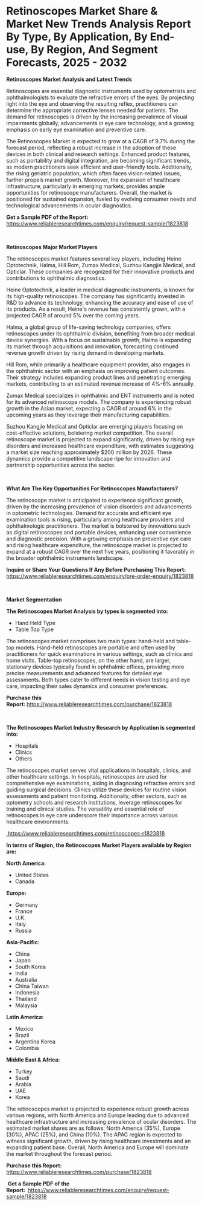 <p><h1>Retinoscopes Market Share & Market New Trends Analysis Report By Type, By Application, By End-use, By Region, And Segment Forecasts, 2025 - 2032</h1></p><p><strong>Retinoscopes Market Analysis and Latest Trends</strong></p>
<p><p>Retinoscopes are essential diagnostic instruments used by optometrists and ophthalmologists to evaluate the refractive errors of the eyes. By projecting light into the eye and observing the resulting reflex, practitioners can determine the appropriate corrective lenses needed for patients. The demand for retinoscopes is driven by the increasing prevalence of visual impairments globally, advancements in eye care technology, and a growing emphasis on early eye examination and preventive care.</p><p>The Retinoscopes Market is expected to grow at a CAGR of 9.7% during the forecast period, reflecting a robust increase in the adoption of these devices in both clinical and research settings. Enhanced product features, such as portability and digital integration, are becoming significant trends, as modern practitioners seek efficient and user-friendly tools. Additionally, the rising geriatric population, which often faces vision-related issues, further propels market growth. Moreover, the expansion of healthcare infrastructure, particularly in emerging markets, provides ample opportunities for retinoscope manufacturers. Overall, the market is positioned for sustained expansion, fueled by evolving consumer needs and technological advancements in ocular diagnostics.</p></p>
<p><strong>Get a Sample PDF of the Report:&nbsp;</strong> <a href="https://www.reliableresearchtimes.com/enquiry/request-sample/1823818?utm_campaign=2007&utm_medium=2&utm_source=Github&utm_content=ia&utm_term=13042025&utm_id=retinoscopes">https://www.reliableresearchtimes.com/enquiry/request-sample/1823818</a></p>
<p>&nbsp;</p>
<p><strong>Retinoscopes Major Market Players</strong></p>
<p><p>The retinoscopes market features several key players, including Heine Optotechnik, Halma, Hill Rom, Zumax Medical, Suzhou Kangjie Medical, and Opticlar. These companies are recognized for their innovative products and contributions to ophthalmic diagnostics.</p><p>Heine Optotechnik, a leader in medical diagnostic instruments, is known for its high-quality retinoscopes. The company has significantly invested in R&D to advance its technology, enhancing the accuracy and ease of use of its products. As a result, Heine's revenue has consistently grown, with a projected CAGR of around 5% over the coming years.</p><p>Halma, a global group of life-saving technology companies, offers retinoscopes under its ophthalmic division, benefiting from broader medical device synergies. With a focus on sustainable growth, Halma is expanding its market through acquisitions and innovation, forecasting continued revenue growth driven by rising demand in developing markets.</p><p>Hill Rom, while primarily a healthcare equipment provider, also engages in the ophthalmic sector with an emphasis on improving patient outcomes. Their strategy includes expanding product lines and penetrating emerging markets, contributing to an estimated revenue increase of 4%-6% annually.</p><p>Zumax Medical specializes in ophthalmic and ENT instruments and is noted for its advanced retinoscope models. The company is experiencing robust growth in the Asian market, expecting a CAGR of around 6% in the upcoming years as they leverage their manufacturing capabilities.</p><p>Suzhou Kangjie Medical and Opticlar are emerging players focusing on cost-effective solutions, bolstering market competition. The overall retinoscope market is projected to expand significantly, driven by rising eye disorders and increased healthcare expenditure, with estimates suggesting a market size reaching approximately $200 million by 2026. These dynamics provide a competitive landscape ripe for innovation and partnership opportunities across the sector.</p></p>
<p>&nbsp;</p>
<p><strong>What Are The Key Opportunities For Retinoscopes Manufacturers?</strong></p>
<p><p>The retinoscope market is anticipated to experience significant growth, driven by the increasing prevalence of vision disorders and advancements in optometric technologies. Demand for accurate and efficient eye examination tools is rising, particularly among healthcare providers and ophthalmologic practitioners. The market is bolstered by innovations such as digital retinoscopes and portable devices, enhancing user convenience and diagnostic precision. With a growing emphasis on preventive eye care and rising healthcare expenditure, the retinoscope market is projected to expand at a robust CAGR over the next five years, positioning it favorably in the broader ophthalmic instruments landscape.</p></p>
<p><strong>Inquire or Share Your Questions If Any Before Purchasing This Report:</strong> <a href="https://www.reliableresearchtimes.com/enquiry/pre-order-enquiry/1823818?utm_campaign=2007&utm_medium=2&utm_source=Github&utm_content=ia&utm_term=13042025&utm_id=retinoscopes">https://www.reliableresearchtimes.com/enquiry/pre-order-enquiry/1823818</a></p>
<p>&nbsp;</p>
<p><strong>Market Segmentation</strong></p>
<p><strong>The Retinoscopes Market Analysis by types is segmented into:</strong></p>
<p><ul><li>Hand Held Type</li><li>Table Top Type</li></ul></p>
<p><p>The retinoscopes market comprises two main types: hand-held and table-top models. Hand-held retinoscopes are portable and often used by practitioners for quick examinations in various settings, such as clinics and home visits. Table-top retinoscopes, on the other hand, are larger, stationary devices typically found in ophthalmic offices, providing more precise measurements and advanced features for detailed eye assessments. Both types cater to different needs in vision testing and eye care, impacting their sales dynamics and consumer preferences.</p></p>
<p><strong>Purchase this Report:&nbsp;</strong><a href="https://www.reliableresearchtimes.com/purchase/1823818?utm_campaign=2007&utm_medium=2&utm_source=Github&utm_content=ia&utm_term=13042025&utm_id=retinoscopes">https://www.reliableresearchtimes.com/purchase/1823818</a></p>
<p>&nbsp;</p>
<p><strong>The Retinoscopes Market Industry Research by Application is segmented into:</strong></p>
<p><ul><li>Hospitals</li><li>Clinics</li><li>Others</li></ul></p>
<p><p>The retinoscopes market serves vital applications in hospitals, clinics, and other healthcare settings. In hospitals, retinoscopes are used for comprehensive eye examinations, aiding in diagnosing refractive errors and guiding surgical decisions. Clinics utilize these devices for routine vision assessments and patient monitoring. Additionally, other sectors, such as optometry schools and research institutions, leverage retinoscopes for training and clinical studies. The versatility and essential role of retinoscopes in eye care underscore their importance across various healthcare environments.</p></p>
<p><a href="https://www.reliableresearchtimes.com/retinoscopes-r1823818?utm_campaign=2007&utm_medium=2&utm_source=Github&utm_content=ia&utm_term=13042025&utm_id=retinoscopes">&nbsp;https://www.reliableresearchtimes.com/retinoscopes-r1823818</a></p>
<p><strong>In terms of Region, the Retinoscopes Market Players available by Region are:</strong></p>
<p>
    <p> <strong> North America: </strong>
        <ul>
            <li>United States</li>
            <li>Canada</li>
        </ul>
        </p> 
    <p> <strong> Europe: </strong>
        <ul>
            <li>Germany</li>
            <li>France</li>
            <li>U.K.</li>
            <li>Italy</li>
            <li>Russia</li>
        </ul>
        </p> 
    <p> <strong> Asia-Pacific: </strong>
        <ul>
            <li>China</li>
            <li>Japan</li>
            <li>South Korea</li>
            <li>India</li>
            <li>Australia</li>
            <li>China Taiwan</li>
            <li>Indonesia</li>
            <li>Thailand</li>
            <li>Malaysia</li>
        </ul>
        </p> 
    <p> <strong> Latin America: </strong>
        <ul>
            <li>Mexico</li>
            <li>Brazil</li>
            <li>Argentina Korea</li>
            <li>Colombia</li>
        </ul>
        </p> 
    <p> <strong> Middle East & Africa: </strong>
        <ul>
            <li>Turkey</li>
            <li>Saudi</li>
            <li>Arabia</li>
            <li>UAE</li>
            <li>Korea</li>
        </ul>
    </p>
    </p>
<p><p>The retinoscopes market is projected to experience robust growth across various regions, with North America and Europe leading due to advanced healthcare infrastructure and increasing prevalence of ocular disorders. The estimated market shares are as follows: North America (35%), Europe (30%), APAC (25%), and China (10%). The APAC region is expected to witness significant growth, driven by rising healthcare investments and an expanding patient base. Overall, North America and Europe will dominate the market throughout the forecast period.</p></p>
<p><strong>Purchase this Report: </strong><a href="https://www.reliableresearchtimes.com/purchase/1823818?utm_campaign=2007&utm_medium=2&utm_source=Github&utm_content=ia&utm_term=13042025&utm_id=retinoscopes">https://www.reliableresearchtimes.com/purchase/1823818</a></p>
<p>&nbsp;<strong>Get a Sample PDF of the Report:&nbsp;&nbsp;</strong><a href="https://www.reliableresearchtimes.com/enquiry/request-sample/1823818?utm_campaign=2007&utm_medium=2&utm_source=Github&utm_content=ia&utm_term=13042025&utm_id=retinoscopes">https://www.reliableresearchtimes.com/enquiry/request-sample/1823818</a></p>
<p><strong></strong></p>
<p><p></p><p></p><p></p></p>